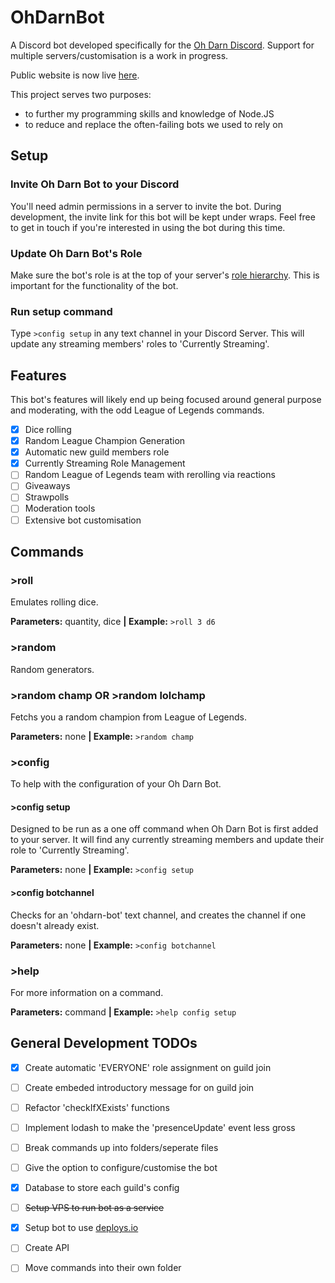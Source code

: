# OhDarnBot
A Discord bot developed specifically for the [Oh Darn Discord](https://discord.gg/vceNhvR).
Support for multiple servers/customisation is a work in progress.

Public website is now live [here](https://http://bot.ohdarn.tv/).

This project serves two purposes: 
- to further my programming skills and knowledge of Node.JS
- to reduce and replace the often-failing bots we used to rely on

## Setup
### Invite Oh Darn Bot to your Discord
You'll need admin permissions in a server to invite the bot. During development, the invite link for this bot will be kept under wraps. Feel free to get in touch if you're interested in using the bot during this time.
### Update Oh Darn Bot's Role
Make sure the bot's role is at the top of your server's [role hierarchy](https://support.discordapp.com/hc/en-us/articles/214836687-Role-Management-101).
This is important for the functionality of the bot.
### Run setup command
Type `>config setup` in any text channel in your Discord Server. This will update any streaming members' roles to 'Currently Streaming'.

## Features
This bot's features will likely end up being focused around general purpose and moderating, with the odd League of Legends commands.
- [x] Dice rolling
- [x] Random League Champion Generation
- [x] Automatic new guild members role
- [x] Currently Streaming Role Management
- [ ] Random League of Legends team with rerolling via reactions
- [ ] Giveaways
- [ ] Strawpolls
- [ ] Moderation tools
- [ ] Extensive bot customisation

## Commands
### >roll
Emulates rolling dice.

**Parameters:** quantity, dice  **|  Example:** `>roll 3 d6`


### >random
Random generators.
### >random champ OR >random lolchamp
Fetchs you a random champion from League of Legends.

**Parameters:** none  **|  Example:** `>random champ`


### >config
To help with the configuration of your Oh Darn Bot.
#### >config setup
Designed to be run as a one off command when Oh Darn Bot is first added to your server. It will find any currently streaming members and update their role to 'Currently Streaming'.

**Parameters:** none  **|  Example:** `>config setup`

#### >config botchannel
Checks for an 'ohdarn-bot' text channel, and creates the channel if one doesn't already exist.

**Parameters:** none  **|  Example:** `>config botchannel`

### >help
For more information on a command.

**Parameters:** command  **|  Example:** `>help config setup`



## General Development TODOs
- [x] Create automatic 'EVERYONE' role assignment on guild join
- [ ] Create embeded introductory message for on guild join
- [ ] Refactor 'checkIfXExists' functions
- [ ] Implement lodash to make the 'presenceUpdate' event less gross
- [ ] Break commands up into folders/seperate files
- [ ] Give the option to configure/customise the bot
- [x] Database to store each guild's config
- [ ] <s>Setup VPS to run bot as a service</s>
- [x] Setup bot to use [deploys.io](https://deploys.io/)
- [ ] Create API
- [ ] Move commands into their own folder

